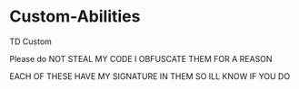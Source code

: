 # Custom-Abilities
TD Custom

Please do NOT STEAL MY CODE
I OBFUSCATE THEM FOR A REASON

EACH OF THESE HAVE MY SIGNATURE IN THEM SO ILL KNOW IF YOU DO
